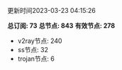 更新时间2023-03-23 04:15:26

**总订阅: 73**
**总节点: 843**
**有效节点: 278**
- v2ray节点: 240
- ss节点: 32
- trojan节点: 6
